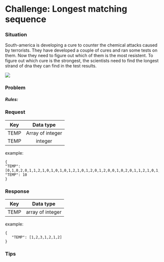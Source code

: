 # Challenge: Longest matching sequence

### Situation

South-america is developing a cure to counter the chemical attacks caused by terrorists. They have developed a couple of cures and ran some tests on them. Now they need to figure out which of them is the most resistent. To figure out which cure is the strongest, the scientists need to find the longest strand of dna they can find in the test results.

<img src="http://s3.amazonaws.com/digitaltrends-uploads-prod/2016/04/DNA-double-helix.jpg"/>

### Problem
##### Rules:
### Request

| Key           | Data type     | 
|:-------------:|:-------------:| 
| TEMP     | Array of integer        | 
| TEMP     | integer        |
example:
```
{
"TEMP": [0,1,0,2,0,1,1,2,1,0,1,0,1,0,1,2,1,0,1,2,0,1,2,0,0,1,0,2,0,1,1,2,1,0,1,0,1,0,1,2,1,0,1,2,0,1,2],
"TEMP": 10
}
```

### Response

| Key           | Data type     |
|:-------------:|:-------------:| 
| TEMP      | array of integer       |
example:
```
{
   "TEMP": [1,2,3,1,2,1,2]
}
```


### Tips